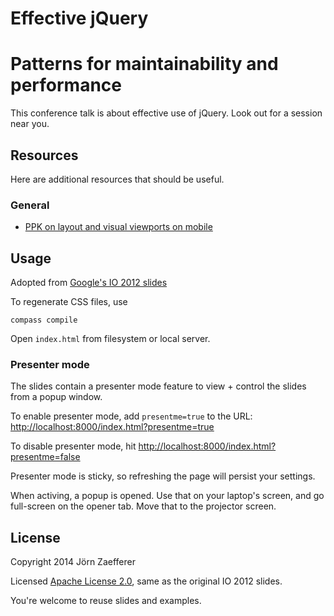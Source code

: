 # Effective jQuery
# Patterns for maintainability and performance

This conference talk is about effective use of jQuery. Look out for a session near you.

## Resources

Here are additional resources that should be useful.

### General

* [PPK on layout and visual viewports on mobile](http://www.quirksmode.org/mobile/viewports2.html)

## Usage

Adopted from [Google's IO 2012 slides](https://code.google.com/p/io-2012-slides/)

To regenerate CSS files, use

    compass compile

Open `index.html` from filesystem or local server.

### Presenter mode

The slides contain a presenter mode feature to view + control the slides
from a popup window.

To enable presenter mode, add `presentme=true` to the URL: [http://localhost:8000/index.html?presentme=true](http://localhost:8000/index.html?presentme=true)

To disable presenter mode, hit [http://localhost:8000/index.html?presentme=false](http://localhost:8000/index.html?presentme=false)

Presenter mode is sticky, so refreshing the page will persist your settings.

When activing, a popup is opened. Use that on your laptop's screen, and go full-screen on the opener tab. Move that to the projector screen.

## License

Copyright 2014 Jörn Zaefferer

Licensed [Apache License 2.0](http://www.apache.org/licenses/LICENSE-2.0), same as the original IO 2012 slides.

You're welcome to reuse slides and examples.
